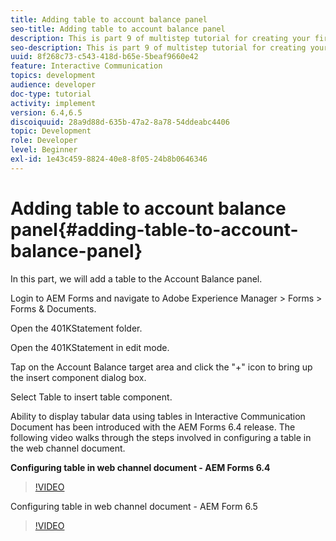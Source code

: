 ```yaml
---
title: Adding table to account balance panel
seo-title: Adding table to account balance panel
description: This is part 9 of multistep tutorial for creating your first interactive communication document.In this part, we will add a table to the Account Balance panel.
seo-description: This is part 9 of multistep tutorial for creating your first interactive communication document.In this part, we will add a table to the Account Balance panel.
uuid: 8f268c73-c543-418d-b65e-5beaf9660e42
feature: Interactive Communication
topics: development
audience: developer
doc-type: tutorial
activity: implement
version: 6.4,6.5
discoiquuid: 28a9d88d-635b-47a2-8a78-54ddeabc4406
topic: Development
role: Developer
level: Beginner
exl-id: 1e43c459-8824-40e8-8f05-24b8b0646346
---
```

# Adding table to account balance panel{#adding-table-to-account-balance-panel}

In this part, we will add a table to the Account Balance panel.

Login to AEM Forms and navigate to Adobe Experience Manager &gt; Forms &gt; Forms & Documents.

Open the 401KStatement folder.

Open the 401KStatement in edit mode.

Tap on the Account Balance target area and click the "+" icon to bring up the insert component dialog box.

Select Table to insert table component.

Ability to display tabular data using tables in Interactive Communication Document has been introduced with the AEM Forms 6.4 release. The following video walks through the steps involved in configuring a table in the web channel document.

**Configuring table in web channel document -  AEM Forms 6.4**

>[!VIDEO](https://video.tv.adobe.com/v/22360/?quality=9&learn=on)

Configuring table in web channel document - AEM Form 6.5

>[!VIDEO](https://video.tv.adobe.com/v/27847?quality=9&learn=on)
